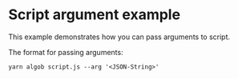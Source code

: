 # Script argument example

This example demonstrates how you can pass arguments to script.

The format for passing arguments:

`yarn algob script.js --arg '<JSON-String>'`
